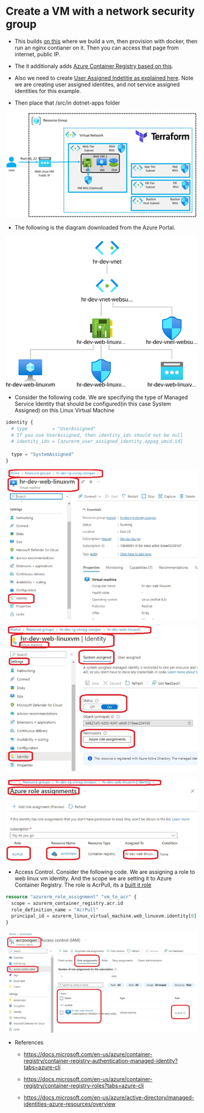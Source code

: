 # Create a VM with a network security group

- This builds [on this](https://github.com/AvtsVivek/Az204WthTerraform/tree/main/src/tf-files/601010-linux-docker-nginx) where we build a vm, then provision with docker, then run an nginx contianer on it. Then you can access that page from internet, public IP. 

- The it additionaly adds [Azure Container Registry based on this](https://github.com/AvtsVivek/Az204WthTerraform/tree/main/src/tf-files/810010-azure-container-registry).

- Also we need to create [User Assigned Indetitie as explained here](https://docs.microsoft.com/en-us/azure/container-registry/container-registry-authentication-managed-identity?tabs=azure-cli). Note we are creating user assigned identites, and not service assigned identities for this example.

- Then place that /src/in dotnet-apps folder

![The layout](./images/10Layout10.jpg)

- The following is the diagram downloaded from the Azure Portal.

![The Diagram](./images/10topology30.svg)

- Consider the following code. We are specifying the type of Managed Service Identity that should be configured(in this case System Assigned) on this Linux Virtual Machine 

```tf
identity {
  # type         = "UserAssigned"
  # If you use UserAssigned, then identity_ids should not be null
  # identity_ids = [azurerm_user_assigned_identity.appag_umid.id]

  type = "SystemAssigned"
}
```

![System Assigned identity to Azure Linux Vm](./images/30AccessControl10.jpg)

![System Assigned identity to Azure Linux Vm](./images/30AccessControl11.jpg)

![System Assigned identity to Azure Linux Vm](./images/30AccessControl12.jpg)

- Access Control. Consider the following code. We are assigning a role to web linux vm identity. And the scope we are setting it to Azure Container Registry. The role is AcrPull, its a [built it role](https://learn.microsoft.com/en-us/azure/role-based-access-control/built-in-roles)
```tf
resource "azurerm_role_assignment" "vm_to_acr" {
  scope = azurerm_container_registry.acr.id
  role_definition_name = "AcrPull"
  principal_id = azurerm_linux_virtual_machine.web_linuxvm.identity[0].principal_id
}
```

![Azure Container Registry Access Control](./images/30AccessControl20.jpg)

- References
  - https://docs.microsoft.com/en-us/azure/container-registry/container-registry-authentication-managed-identity?tabs=azure-cli
  
  - https://docs.microsoft.com/en-us/azure/container-registry/container-registry-roles?tabs=azure-cli

  - https://docs.microsoft.com/en-us/azure/active-directory/managed-identities-azure-resources/overview

